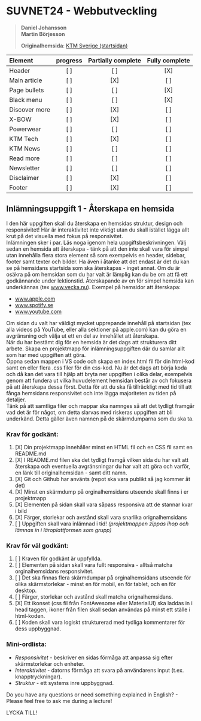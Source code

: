 # SUVNET24 - Webbutveckling

>**Daniel Johansson**<br>
>**Martin Börjesson**
>
>**Originalhemsida**: <a href="https://www.ktm.com/en-se.html">KTM Sverige (startsidan)</a>

| Element | progress | Partially complete | Fully complete |
| :-                | :-: | :-: | :-: |
| Header            | [ ] | [ ] | [X] |
| Main article      | [ ] | [X] | [ ] |
| Page bullets      | [ ] | [ ] | [X] |
| Black menu        | [ ] | [ ] | [X] |
| Discover more     | [ ] | [X] | [ ] |
| X-BOW             | [ ] | [X] | [ ] |
| Powerwear         | [ ] | [ ] | [ ] |
| KTM Tech          | [ ] | [X] | [ ] |
| KTM News          | [ ] | [ ] | [ ] |
| Read more         | [ ] | [ ] | [ ] |
| Newsletter        | [ ] | [ ] | [ ] |
| Disclaimer        | [ ] | [X] | [ ] |
| Footer            | [ ] | [X] | [ ] |

## Inlämningsuppgift 1 - Återskapa en hemsida

I den här uppgiften skall du återskapa en hemsidas struktur, design och responsivitet! Här är interaktivitet inte viktigt utan du skall istället lägga allt krut på det visuella med fokus på responsivitet.<br>
Inlämningen sker i par. Läs noga igenom hela uppgiftsbeskrivningen. Välj sedan en hemsida att återskapa - tänk på att den inte skall vara för simpel utan innehålla flera stora element så som exempelvis en header, sidebar, footer samt texter och bilder. Ha även i åtanke att det endast är det du kan se på hemsidans startsida som ska återskapas - inget annat. Om du är osäkra på om hemsidan som du har valt är lämplig kan du be om att få ett godkännande under lektionstid. Återskapande av en för simpel hemsida kan underkännas (tex www.vecka.nu). Exempel på hemsidor att återskapa:

- www.apple.com
- www.spotify.se
- www.youtube.com

Om sidan du valt har väldigt mycket upprepande innehåll på startsidan (tex alla videos på YouTube, eller alla sektioner på apple.com) kan du göra en avgränsning och välja ut ett en del av innehållet att återskapa.<br>
När du har bestämt dig för en hemsida är det dags att strukturera ditt arbete. Skapa en projektmapp för inlämningsuppgiften där du samlar allt som har med uppgiften att göra.<br>
Öppna sedan mappen i VS code och skapa en index.html fil för din html-kod samt en eller flera .css filer för din css-kod. Nu är det dags att börja koda och då kan det vara till hjälp att bryta ner uppgiften i olika delar, exempelvis genom att fundera ut vilka huvudelement hemsidan består av och fokusera på att återskapa dessa först. Detta för att du ska få tillräckligt med tid till att fånga hemsidans responsivitet och inte lägga majoriteten av tiden på detaljer.<br>
Tänk på att samtliga filer och mappar ska namnges så att det tydligt framgår vad det är för något, om detta slarvas med riskeras uppgiften att bli underkänd. Detta gäller även namnen på de skärmdumparna som du ska ta.

### Krav för godkänt:

1. [X] Din projektmapp innehåller minst en HTML fil och en CSS fil samt en README.md
2. [X] I README.md filen ska det tydligt framgå vilken sida du har valt att återskapa och eventuella avgränsningar du har valt att göra och varför, en länk till originalhemsidan - samt ditt namn.
3. [X] Git och Github har använts (repot ska vara publikt så jag kommer åt det)
4. [X] Minst en skärmdump på orginalhemsidans utseende skall finns i er projektmapp
5. [X] Elementen på sidan skall vara såpass responsiva att de stannar kvar i bild
6. [X] Färger, storlekar och avstånd skall vara snarlika orignalhemsidans
7. [ ] Uppgiften skall vara inlämnad i tid! *(projektmappen zippas ihop och lämnas in i läroplattformen som grupp)*

### Krav för väl godkänt:

1. [ ] Kraven för godkänt är uppfyllda.
2. [ ] Elementen på sidan skall vara fullt responsiva - alltså matcha orginalhemsidans responsivitet.
3. [ ] Det ska finnas flera skärmdumpar på orginalhemsidans utseende för olika skärmstorlekar - minst en för mobil, en för tablet, och en för desktop.
4. [ ] Färger, storlekar och avstånd skall matcha orignalhemsidans.
5. [X] Ett ikonset (css fil från FontAwesome eller MaterialUI) ska laddas in i head taggen, ikoner från filen skall sedan användas på minst ett ställe i html-koden.
6. [ ] Koden skall vara logiskt strukturerad med tydliga kommentarer för dess uppbyggnad.

### Mini-ordlista:

* *Responsivitet* - beskriver en sidas förmåga att anpassa sig efter skärmstorlekar och enheter.
* *Interaktivitet* - datorns förmåga att svara på användarens input (t.ex. knapptryckningar).
* *Struktur* - ett systems inre uppbyggnad.

Do you have any questions or need something explained in English? - Please feel free to ask me during a lecture!

LYCKA TILL!
